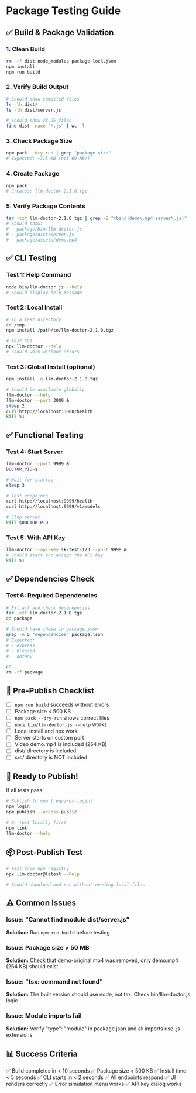 # Package Testing Guide

## ✅ Build & Package Validation

### 1. Clean Build
```bash
rm -rf dist node_modules package-lock.json
npm install
npm run build
```

### 2. Verify Build Output
```bash
# Should show compiled files
ls -lh dist/
ls -lh dist/server.js

# Should show 28 JS files
find dist -name "*.js" | wc -l
```

### 3. Check Package Size
```bash
npm pack --dry-run | grep "package size"
# Expected: ~315 KB (not 69 MB!)
```

### 4. Create Package
```bash
npm pack
# Creates: llm-doctor-2.1.0.tgz
```

### 5. Verify Package Contents
```bash
tar -tzf llm-doctor-2.1.0.tgz | grep -E "(bin/|demo\.mp4|server\.js)"
# Should show:
# - package/bin/llm-doctor.js
# - package/dist/server.js
# - package/assets/demo.mp4
```

## ✅ CLI Testing

### Test 1: Help Command
```bash
node bin/llm-doctor.js --help
# Should display help message
```

### Test 2: Local Install
```bash
# In a test directory
cd /tmp
npm install /path/to/llm-doctor-2.1.0.tgz

# Test CLI
npx llm-doctor --help
# Should work without errors
```

### Test 3: Global Install (optional)
```bash
npm install -g llm-doctor-2.1.0.tgz

# Should be available globally
llm-doctor --help
llm-doctor --port 3000 &
sleep 2
curl http://localhost:3000/health
kill %1
```

## ✅ Functional Testing

### Test 4: Start Server
```bash
llm-doctor --port 9999 &
DOCTOR_PID=$!

# Wait for startup
sleep 3

# Test endpoints
curl http://localhost:9999/health
curl http://localhost:9999/v1/models

# Stop server
kill $DOCTOR_PID
```

### Test 5: With API Key
```bash
llm-doctor --api-key sk-test-123 --port 9998 &
# Should start and accept the API key
kill %1
```

## ✅ Dependencies Check

### Test 6: Required Dependencies
```bash
# Extract and check dependencies
tar -xzf llm-doctor-2.1.0.tgz
cd package

# Should have these in package.json
grep -A 5 "dependencies" package.json
# Expected:
# - express
# - blessed
# - dotenv

cd ..
rm -rf package
```

## 🎯 Pre-Publish Checklist

- [ ] `npm run build` succeeds without errors
- [ ] Package size < 500 KB
- [ ] `npm pack --dry-run` shows correct files
- [ ] `node bin/llm-doctor.js --help` works
- [ ] Local install and npx work
- [ ] Server starts on custom port
- [ ] Video demo.mp4 is included (264 KB)
- [ ] dist/ directory is included
- [ ] src/ directory is NOT included

## 🚀 Ready to Publish!

If all tests pass:

```bash
# Publish to npm (requires login)
npm login
npm publish --access public

# Or test locally first
npm link
llm-doctor --help
```

## 📦 Post-Publish Test

```bash
# Test from npm registry
npx llm-doctor@latest --help

# Should download and run without needing local files
```

## ⚠️ Common Issues

### Issue: "Cannot find module dist/server.js"
**Solution:** Run `npm run build` before testing

### Issue: Package size > 50 MB
**Solution:** Check that demo-original.mp4 was removed, only demo.mp4 (264 KB) should exist

### Issue: "tsx: command not found"
**Solution:** The built version should use node, not tsx. Check bin/llm-doctor.js logic

### Issue: Module imports fail
**Solution:** Verify "type": "module" in package.json and all imports use .js extensions

## 📊 Success Criteria

✅ Build completes in < 10 seconds
✅ Package size < 500 KB
✅ Install time < 5 seconds
✅ CLI starts in < 2 seconds
✅ All endpoints respond
✅ UI renders correctly
✅ Error simulation menu works
✅ API key dialog works
